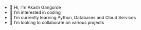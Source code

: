 - 👋 Hi, I’m Akash Gangurde
- 👀 I’m interested in coding
- 🌱 I’m currently learning Python, Databases and Cloud Services
- 💞️ I’m looking to collaborate on various projects
